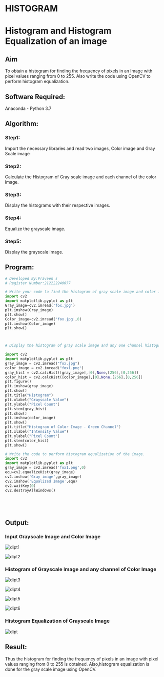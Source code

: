 # HISTOGRAM
# Histogram and Histogram Equalization of an image
## Aim
To obtain a histogram for finding the frequency of pixels in an Image with pixel values ranging from 0 to 255. Also write the code using OpenCV to perform histogram equalization.

## Software Required:
Anaconda - Python 3.7

## Algorithm:
### Step1:

Import the necessary libraries and read two images, Color image and Gray Scale image

### Step2:

Calculate the Histogram of Gray scale image and each channel of the color image.

### Step3:

Display the histograms with their respective images.

### Step4:

Equalize the grayscale image.

### Step5:

Display the grayscale image.











## Program: 
```python
# Developed By:Praveen s
# Register Number:212222240077

# Write your code to find the histogram of gray scale image and color image channels.
import cv2
import matplotlib.pyplot as plt
Gray_image=cv2.imread('fox.jpg')
plt.imshow(Gray_image)
plt.show()
Color_image=cv2.imread('fox.jpg',0)
plt.imshow(Color_image)
plt.show()



# Display the histogram of gray scale image and any one channel histogram from color image

import cv2
import matplotlib.pyplot as plt
gray_image = cv2.imread("fox.jpg")
color_image = cv2.imread("fox1.png")
gray_hist = cv2.calcHist([gray_image],[0],None,[256],[0,256])
color_hist = cv2.calcHist([color_image],[0],None,[256],[0,256])
plt.figure()
plt.imshow(gray_image)
plt.show()
plt.title("Histogram")
plt.xlabel("Grayscale Value")
plt.ylabel("Pixel Count")
plt.stem(gray_hist)
plt.show()
plt.imshow(color_image)
plt.show()
plt.title("Histogram of Color Image - Green Channel")
plt.xlabel("Intensity Value")
plt.ylabel("Pixel Count")
plt.stem(color_hist)
plt.show()

# Write the code to perform histogram equalization of the image. 
import cv2
import matplotlib.pyplot as plt
gray_image = cv2.imread('fox1.png',0)
equ=cv2.equalizeHist(gray_image)
cv2.imshow('Gray image',gray_image)
cv2.imshow('Equalized Image',equ)
cv2.waitKey(0)
cv2.destroyAllWindows()






```
## Output:
### Input Grayscale Image and Color Image


![dipt1](https://github.com/praveenst13/HISTOGRAM/assets/118787793/b6a81d17-b789-42c4-8588-ac13de800049)



![dipt2](https://github.com/praveenst13/HISTOGRAM/assets/118787793/ed7fa925-ae1d-4815-8058-44ce98cfb0a1)



### Histogram of Grayscale Image and any channel of Color Image

![dipt3](https://github.com/praveenst13/HISTOGRAM/assets/118787793/993bf6d3-b002-45bf-bebf-abada68f9e77)



![dipt4](https://github.com/praveenst13/HISTOGRAM/assets/118787793/d895b197-404b-45fb-bb98-f3046e526d30)


![dipt5](https://github.com/praveenst13/HISTOGRAM/assets/118787793/37e2d4ef-c585-4721-b67c-ef684cf90961)

![dipt6](https://github.com/praveenst13/HISTOGRAM/assets/118787793/c6316297-0263-4864-9960-a1feb9fa950e)

 
### Histogram Equalization of Grayscale Image


![dipt](https://github.com/praveenst13/HISTOGRAM/assets/118787793/8febd64e-557f-41da-bcf9-a8899ddc3481)



## Result: 
Thus the histogram for finding the frequency of pixels in an image with pixel values ranging from 0 to 255 is obtained. Also,histogram equalization is done for the gray scale image using OpenCV.
